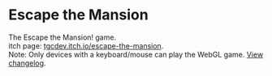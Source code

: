 # Escape the Mansion
The Escape the Mansion! game.<br/>
itch page: <a href="https://tgcdev.itch.io/escape-the-mansion">tgcdev.itch.io/escape-the-mansion</a>.<br/>
Note: Only devices with a keyboard/mouse can play the WebGL game.
<a href="changelog.txt">View changelog</a>.<br/>
